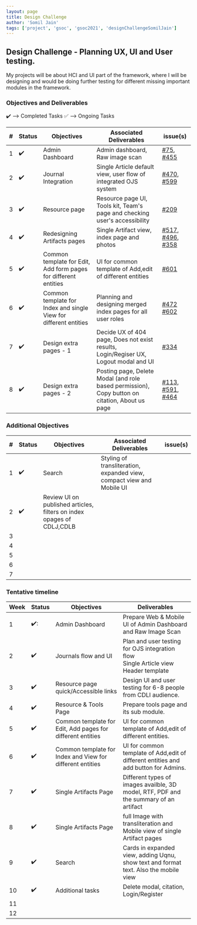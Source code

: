 ```yaml
---
layout: page
title: Design Challenge
author: 'Somil Jain'
tags: ['project', 'gsoc', 'gsoc2021', 'designChallengeSomilJain']
---
```


## Design Challenge - Planning UX, UI and User testing.

My projects will be about HCI and UI part of the framework, where I will be designing and would be doing further testing for different missing important modules in the framework.

### Objectives and Deliverables

:heavy_check_mark: --> Completed Tasks
:white_check_mark: --> Ongoing Tasks

| \# | Status  | Objectives                    | Associated Deliverables         | issue(s) |
| --- | --- | ----------------------------- | ---------------------------------------------- | -------- |
| 1 | :heavy_check_mark: |  Admin Dashboard | Admin dashboard, Raw image scan | [#75](https://gitlab.com/cdli/framework/-/issues/75), [#455](https://gitlab.com/cdli/framework/-/issues/455)  |
| 2 | :heavy_check_mark: |  Journal Integration | Single Article default view, user flow of integrated OJS system | [#470](https://gitlab.com/cdli/framework/-/issues/470), [#599](https://gitlab.com/cdli/framework/-/issues/599) |
| 3 | :heavy_check_mark: |  Resource page | Resource page UI, Tools kit, Team's page and checking user's accessibility | [#209](https://gitlab.com/cdli/framework/-/issues/209)|
| 4 | :heavy_check_mark: |  Redesigning Artifacts pages | Single Artifact view, index page and photos  | [#517](https://gitlab.com/cdli/framework/-/issues/517), [#496](https://gitlab.com/cdli/framework/-/issues/496), [#358](https://gitlab.com/cdli/framework/-/issues/358)  |
| 5 |:heavy_check_mark:|  Common template for Edit, Add form pages for different entities | UI for common template of Add,edit of different entities | [#601](https://gitlab.com/cdli/framework/-/issues/602) |
| 6 |:heavy_check_mark: |  Common template for Index and single View for different entities| Planning and designing merged index pages for all user roles | [#472](https://gitlab.com/cdli/framework/-/issues/472)  [#602](https://gitlab.com/cdli/framework/-/issues/602) |
| 7 | :heavy_check_mark: |  Design extra pages - 1  | Decide UX of 404 page, Does not exist results, Login/Regiser UX, Logout modal and UI |  [#334](https://gitlab.com/cdli/framework/-/issues/334) |
| 8 | :heavy_check_mark: |  Design extra pages - 2 | Posting page, Delete Modal (and role based permission), Copy button on citation, About us page |  [#113](https://gitlab.com/cdli/framework/-/issues/113), [#591](https://gitlab.com/cdli/framework/-/issues/591), [#464](https://gitlab.com/cdli/framework/-/issues/464) |



### Additional Objectives

| \# | Status  | Objectives         | Associated Deliverables                                             | issue(s) |
| --- | --- | ------------------ | ------------------------------------------------------------------- | -------- |
| 1 | :heavy_check_mark: | Search  | Styling of transliteration, expanded view, compact view and Mobile UI |        |
| 2 | :heavy_check_mark: |  Review UI on published articles, filters on index opages of CDLJ,CDLB  | |  
| 3 |  |   |  |  |
| 4 |  |   |  |  |
| 5 |  |   |  |  |
| 6 |  |   |  |  |
| 7 |  |   |  |  |


### Tentative timeline  

| Week | Status | Objectives | Deliverables |
|---|---|---|---|
|1| :heavy_check_mark::|  Admin Dashboard |   Prepare Web & Mobile UI of Admin Dashboard and Raw Image Scan  |
|2| :heavy_check_mark: |  Journals flow and UI |   Plan and user testing for OJS integration flow  <br>  Single Article view Header template   |
|3| :heavy_check_mark: |  Resource page quick/Accessible links  |   Design UI and user testing for 6-8 people from CDLI audience.   | 
|4| :heavy_check_mark: |  Resource & Tools Page |   Prepare tools page and its sub module.  | 
|5|:heavy_check_mark:  |  Common template for Edit, Add pages for different entities |  UI for common template of Add,edit of different entities.  |  
|6| :heavy_check_mark: |  Common template for Index and View for different entities |  UI for common template of Add,edit of different entities and add button for Admins.  |  
|7| :heavy_check_mark: | Single Artifacts Page | Different types of images availble, 3D model, RTF, PDF and the summary of an artifact  |
|8| :heavy_check_mark: | Single Artifacts Page |  full Image with transliteration and Mobile view of single Artifact pages  |
|9| :heavy_check_mark: | Search | Cards in expanded view, adding Uqnu, show text and format text. Also the mobile view|
|10| :heavy_check_mark: | Additional tasks | Delete modal, citation, Login/Register|
|11| | | |
|12| | | |
 





